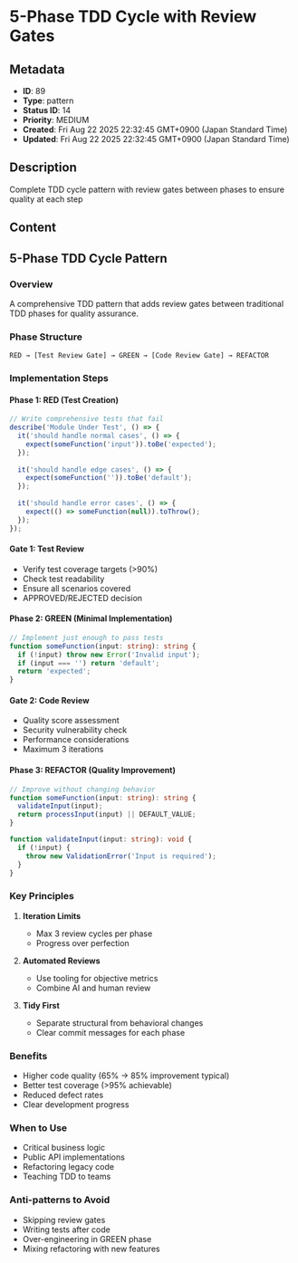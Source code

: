 # 5-Phase TDD Cycle with Review Gates

## Metadata

- **ID**: 89
- **Type**: pattern
- **Status ID**: 14
- **Priority**: MEDIUM
- **Created**: Fri Aug 22 2025 22:32:45 GMT+0900 (Japan Standard Time)
- **Updated**: Fri Aug 22 2025 22:32:45 GMT+0900 (Japan Standard Time)

## Description

Complete TDD cycle pattern with review gates between phases to ensure quality at each step

## Content

## 5-Phase TDD Cycle Pattern

### Overview
A comprehensive TDD pattern that adds review gates between traditional TDD phases for quality assurance.

### Phase Structure

```
RED → [Test Review Gate] → GREEN → [Code Review Gate] → REFACTOR
```

### Implementation Steps

#### Phase 1: RED (Test Creation)
```typescript
// Write comprehensive tests that fail
describe('Module Under Test', () => {
  it('should handle normal cases', () => {
    expect(someFunction('input')).toBe('expected');
  });
  
  it('should handle edge cases', () => {
    expect(someFunction('')).toBe('default');
  });
  
  it('should handle error cases', () => {
    expect(() => someFunction(null)).toThrow();
  });
});
```

#### Gate 1: Test Review
- Verify test coverage targets (>90%)
- Check test readability
- Ensure all scenarios covered
- APPROVED/REJECTED decision

#### Phase 2: GREEN (Minimal Implementation)
```typescript
// Implement just enough to pass tests
function someFunction(input: string): string {
  if (!input) throw new Error('Invalid input');
  if (input === '') return 'default';
  return 'expected';
}
```

#### Gate 2: Code Review
- Quality score assessment
- Security vulnerability check
- Performance considerations
- Maximum 3 iterations

#### Phase 3: REFACTOR (Quality Improvement)
```typescript
// Improve without changing behavior
function someFunction(input: string): string {
  validateInput(input);
  return processInput(input) || DEFAULT_VALUE;
}

function validateInput(input: string): void {
  if (!input) {
    throw new ValidationError('Input is required');
  }
}
```

### Key Principles

1. **Iteration Limits**
   - Max 3 review cycles per phase
   - Progress over perfection

2. **Automated Reviews**
   - Use tooling for objective metrics
   - Combine AI and human review

3. **Tidy First**
   - Separate structural from behavioral changes
   - Clear commit messages for each phase

### Benefits
- Higher code quality (65% → 85% improvement typical)
- Better test coverage (>95% achievable)
- Reduced defect rates
- Clear development progress

### When to Use
- Critical business logic
- Public API implementations
- Refactoring legacy code
- Teaching TDD to teams

### Anti-patterns to Avoid
- Skipping review gates
- Writing tests after code
- Over-engineering in GREEN phase
- Mixing refactoring with new features
